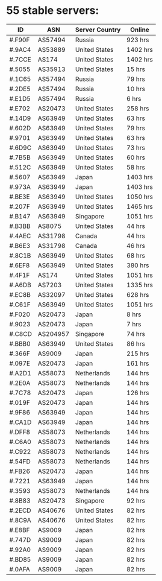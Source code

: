 # 55 stable servers:

| ID | ASN | Server Country | Online |
| ------ | ------ | ------ | ------ |
| #.F90F | AS57494 | Russia | 923 hrs |
| #.9AC4 | AS53889 | United States | 1402 hrs |
| #.7CCE | AS174 | United States | 1402 hrs |
| #.5055 | AS35913 | United States | 15 hrs |
| #.1C65 | AS57494 | Russia | 79 hrs |
| #.2DE5 | AS57494 | Russia | 10 hrs |
| #.E1D5 | AS57494 | Russia | 6 hrs |
| #.E702 | AS20473 | United States | 258 hrs |
| #.14D9 | AS63949 | United States | 63 hrs |
| #.602D | AS63949 | United States | 79 hrs |
| #.9701 | AS63949 | United States | 63 hrs |
| #.6D9C | AS63949 | United States | 73 hrs |
| #.7B5B | AS63949 | United States | 60 hrs |
| #.512C | AS63949 | United States | 58 hrs |
| #.5607 | AS63949 | Japan | 1403 hrs |
| #.973A | AS63949 | Japan | 1403 hrs |
| #.BE3E | AS63949 | United States | 1050 hrs |
| #.207F | AS63949 | United States | 1465 hrs |
| #.B147 | AS63949 | Singapore | 1051 hrs |
| #.B3BB | AS8075 | United States | 44 hrs |
| #.4AEC | AS31798 | Canada | 44 hrs |
| #.B6E3 | AS31798 | Canada | 46 hrs |
| #.8C1B | AS63949 | United States | 68 hrs |
| #.6EF8 | AS63949 | United States | 380 hrs |
| #.4F1F | AS174 | United States | 1051 hrs |
| #.A6DB | AS7203 | United States | 1335 hrs |
| #.EC8B | AS32097 | United States | 628 hrs |
| #.C61F | AS63949 | United States | 1051 hrs |
| #.F020 | AS20473 | Japan | 8 hrs |
| #.9023 | AS20473 | Japan | 7 hrs |
| #.C8CD | AS204957 | Singapore | 74 hrs |
| #.BBB0 | AS63949 | United States | 86 hrs |
| #.366F | AS9009 | Japan | 215 hrs |
| #.097E | AS20473 | Japan | 161 hrs |
| #.A2D1 | AS58073 | Netherlands | 144 hrs |
| #.2E0A | AS58073 | Netherlands | 144 hrs |
| #.7C78 | AS20473 | Japan | 126 hrs |
| #.019F | AS20473 | Japan | 144 hrs |
| #.9F86 | AS63949 | Japan | 144 hrs |
| #.CA1D | AS63949 | Japan | 144 hrs |
| #.DFF8 | AS58073 | Netherlands | 144 hrs |
| #.C6A0 | AS58073 | Netherlands | 144 hrs |
| #.C922 | AS58073 | Netherlands | 144 hrs |
| #.54FD | AS58073 | Netherlands | 144 hrs |
| #.FB26 | AS20473 | Japan | 144 hrs |
| #.7221 | AS63949 | Japan | 144 hrs |
| #.3593 | AS58073 | Netherlands | 144 hrs |
| #.8B83 | AS20473 | Singapore | 92 hrs |
| #.2ECD | AS40676 | United States | 82 hrs |
| #.8C9A | AS40676 | United States | 82 hrs |
| #.E8BF | AS9009 | Japan | 82 hrs |
| #.747D | AS9009 | Japan | 82 hrs |
| #.92A0 | AS9009 | Japan | 82 hrs |
| #.BD85 | AS9009 | Japan | 82 hrs |
| #.0AFA | AS9009 | Japan | 82 hrs |

